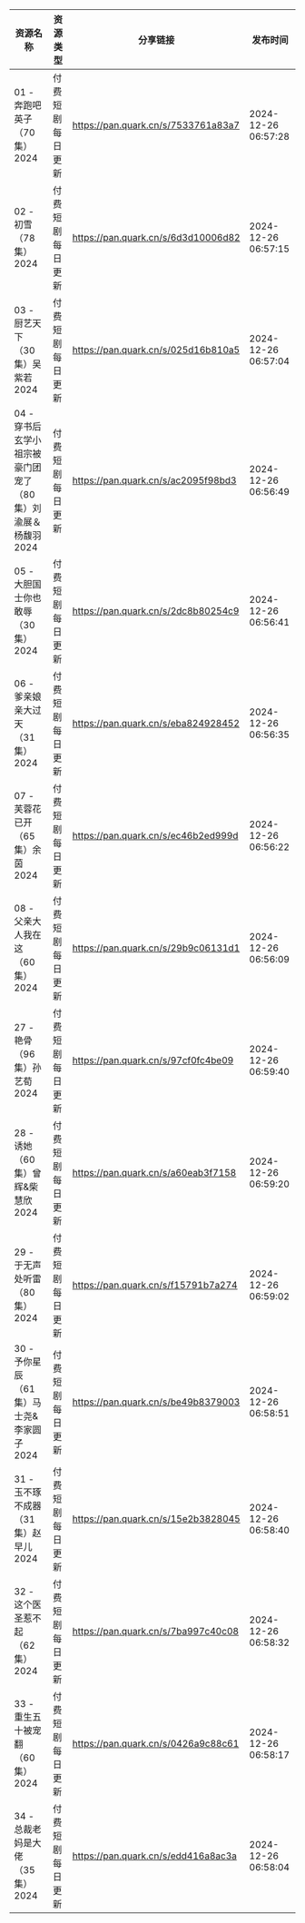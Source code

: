 | 资源名称                                | 资源类型     | 分享链接                                | 发布时间                |
| ----------------------------------- | -------- | ----------------------------------- | ------------------- |
| 01 - 奔跑吧英子（70集）2024                 | 付费短剧每日更新 | https://pan.quark.cn/s/7533761a83a7 | 2024-12-26 06:57:28 |
| 02 - 初雪（78集）2024                    | 付费短剧每日更新 | https://pan.quark.cn/s/6d3d10006d82 | 2024-12-26 06:57:15 |
| 03 - 厨艺天下（30集）吴紫若2024               | 付费短剧每日更新 | https://pan.quark.cn/s/025d16b810a5 | 2024-12-26 06:57:04 |
| 04 - 穿书后玄学小祖宗被豪门团宠了（80集）刘渝展＆杨馥羽2024 | 付费短剧每日更新 | https://pan.quark.cn/s/ac2095f98bd3 | 2024-12-26 06:56:49 |
| 05 - 大胆国士你也敢辱（30集）2024              | 付费短剧每日更新 | https://pan.quark.cn/s/2dc8b80254c9 | 2024-12-26 06:56:41 |
| 06 - 爹亲娘亲大过天（31集）2024               | 付费短剧每日更新 | https://pan.quark.cn/s/eba824928452 | 2024-12-26 06:56:35 |
| 07 - 芙蓉花已开（65集）余茵2024               | 付费短剧每日更新 | https://pan.quark.cn/s/ec46b2ed999d | 2024-12-26 06:56:22 |
| 08 - 父亲大人我在这（60集）2024               | 付费短剧每日更新 | https://pan.quark.cn/s/29b9c06131d1 | 2024-12-26 06:56:09 |
| 27 - 艳骨（96集）孙艺荀2024                 | 付费短剧每日更新 | https://pan.quark.cn/s/97cf0fc4be09 | 2024-12-26 06:59:40 |
| 28 - 诱她（60集）曾辉&柴慧欣2024              | 付费短剧每日更新 | https://pan.quark.cn/s/a60eab3f7158 | 2024-12-26 06:59:20 |
| 29 - 于无声处听雷（80集）2024                | 付费短剧每日更新 | https://pan.quark.cn/s/f15791b7a274 | 2024-12-26 06:59:02 |
| 30 - 予你星辰（61集）马士尧&李家圆子2024          | 付费短剧每日更新 | https://pan.quark.cn/s/be49b8379003 | 2024-12-26 06:58:51 |
| 31 - 玉不琢不成器（31集）赵早儿2024             | 付费短剧每日更新 | https://pan.quark.cn/s/15e2b3828045 | 2024-12-26 06:58:40 |
| 32 - 这个医圣惹不起（62集）2024               | 付费短剧每日更新 | https://pan.quark.cn/s/7ba997c40c08 | 2024-12-26 06:58:32 |
| 33 - 重生五十被宠翻（60集）2024               | 付费短剧每日更新 | https://pan.quark.cn/s/0426a9c88c61 | 2024-12-26 06:58:17 |
| 34 - 总裁老妈是大佬（35集）2024               | 付费短剧每日更新 | https://pan.quark.cn/s/edd416a8ac3a | 2024-12-26 06:58:04 |

